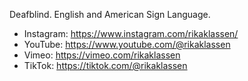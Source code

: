 Deafblind. English and American Sign Language.

* Instagram: https://www.instagram.com/rikaklassen/
* YouTube: https://www.youtube.com/@rikaklassen
* Vimeo: https://vimeo.com/rikaklassen
* TikTok: https://tiktok.com/@rikaklassen
